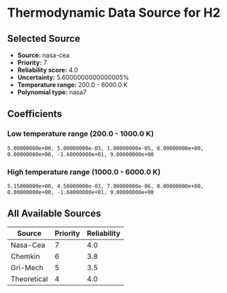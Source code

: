 # Thermodynamic Data Source for H2

## Selected Source
- **Source:** nasa-cea
- **Priority:** 7
- **Reliability score:** 4.0
- **Uncertainty:** 5.6000000000000005%
- **Temperature range:** 200.0 - 6000.0 K
- **Polynomial type:** nasa7

## Coefficients
### Low temperature range (200.0 - 1000.0 K)
```
5.00000000e+00, 5.00000000e-03, 1.00000000e-05, 0.00000000e+00, 0.00000000e+00, -1.68000000e+01, 9.00000000e+00
```

### High temperature range (1000.0 - 6000.0 K)
```
5.15000000e+00, 4.50000000e-03, 7.00000000e-06, 0.00000000e+00, 0.00000000e+00, -1.68000000e+01, 9.00000000e+00
```

## All Available Sources
| Source | Priority | Reliability |
|--------|----------|-------------|
| Nasa-Cea | 7 | 4.0 |
| Chemkin | 6 | 3.8 |
| Gri-Mech | 5 | 3.5 |
| Theoretical | 4 | 4.0 |
